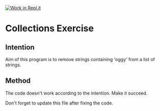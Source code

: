 [![Work in Repl.it](https://classroom.github.com/assets/work-in-replit-14baed9a392b3a25080506f3b7b6d57f295ec2978f6f33ec97e36a161684cbe9.svg)](https://classroom.github.com/online_ide?assignment_repo_id=2971040&assignment_repo_type=AssignmentRepo)
# Collections Exercise

## Intention

Aim of this program is to remove strings containing 'oggy' from a list of strings.

## Method

The code doesn't work according to the intention. Make it succeed.

Don't forget to update this file after fixing the code.
